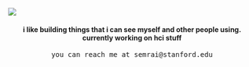 ![](https://media-exp1.licdn.com/dms/image/C4E1BAQEvrGXFdpTAKw/company-background_10000/0/1601244621688?e=1609812000&v=beta&t=-RFeWggHxzqgFtZ7JnczSj-ubtm0kB9DbaK1V6f039s)

<p>
  <h4 align="center">
    <b>i like building things that i can see myself and other people using.</b>
    <b>currently working on hci stuff</b>
  </h4>
  <p align="center">
    <samp>you can reach me at semrai@stanford.edu</samp>
  </p>
</p>

<!-- <p align="center">
  <a href="https://github.com/JosephSemrai">
    <img alt="GitHub Stats" src="https://github-readme-stats.vercel.app/api?username=JosephSemrai&show_icons=true&theme=graywhite&count_private=true&include_all_commits=true" />
  </a>
</p>
 -->
